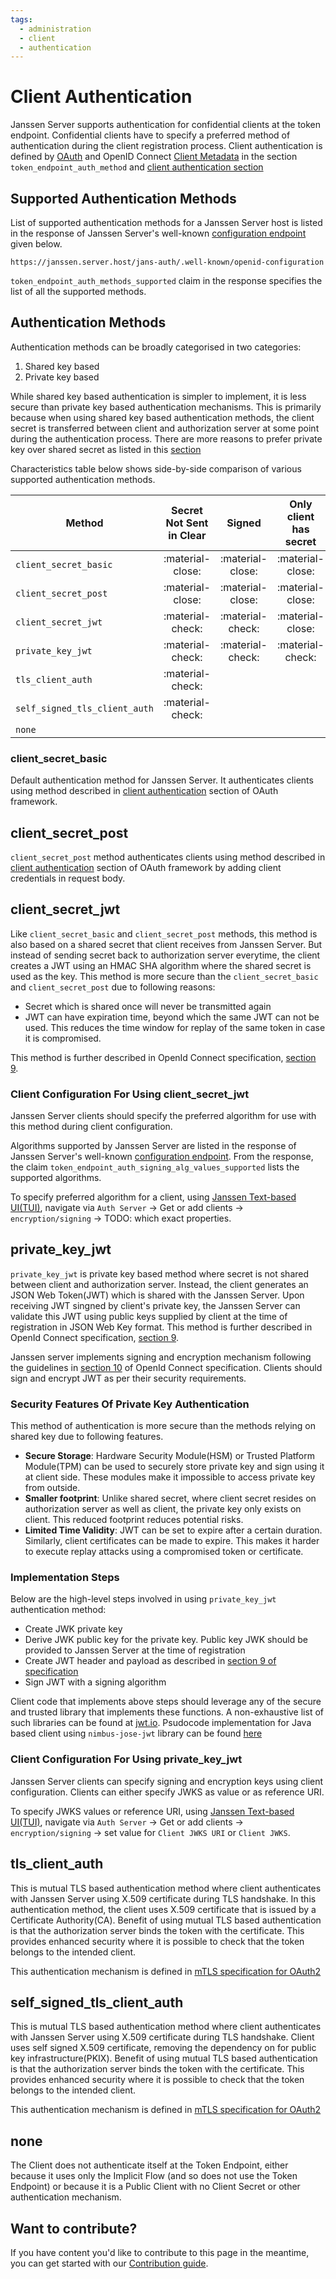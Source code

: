 ```yaml
---
tags:
  - administration
  - client
  - authentication
---
```


# Client Authentication

Janssen Server supports authentication for confidential clients at the token endpoint. Confidential clients
have to specify a preferred method of authentication during the client registration process. Client authentication
is defined by [OAuth](https://datatracker.ietf.org/doc/html/rfc6749#section-2.3) and OpenID Connect
[Client Metadata](https://openid.net/specs/openid-connect-registration-1_0.html#ClientMetadata) in the section 
`token_endpoint_auth_method` and [client authentication section](https://openid.net/specs/openid-connect-core-1_0.html#ClientAuthentication)

## Supported Authentication Methods

List of supported authentication methods for a Janssen Server host is listed in the response of Janssen Server's 
well-known [configuration endpoint](./configuration.md) given below.

```text
https://janssen.server.host/jans-auth/.well-known/openid-configuration
```

`token_endpoint_auth_methods_supported` claim in the response specifies the list of all the supported methods.

## Authentication Methods

Authentication methods can be broadly categorised in two categories:

1. Shared key based
2. Private key based

While shared key based authentication is simpler to implement, it is less secure than private key based authentication
mechanisms. This is primarily because when using shared key based authentication methods, the client secret is 
transferred between client and authorization server at some point during the authentication process. There are more 
reasons to prefer private key over shared secret as listed in this [section](#using-private-key-for-authentication)

Characteristics table below shows side-by-side comparison of various supported authentication methods.

| Method                        | Secret Not Sent in Clear |      Signed      | Only client has secret | Token Expiry     |
|-------------------------------|:------------------------:|:----------------:|:----------------------:|------------------|
| `client_secret_basic`         |     :material-close:     | :material-close: |    :material-close:    | :material-close: |
| `client_secret_post`          |     :material-close:     | :material-close: |    :material-close:    | :material-close: |
| `client_secret_jwt`           |     :material-check:     | :material-check: |    :material-close:    | :material-check: |
| `private_key_jwt`             |     :material-check:     | :material-check: |    :material-check:    | :material-check: |
| `tls_client_auth`             |     :material-check:     |                  |                        |                  |
| `self_signed_tls_client_auth` |     :material-check:     |                  |                        |                  |
| `none`                        |                          |                  |                        |                  |

### client_secret_basic

Default authentication method for Janssen Server. It authenticates clients using method described in 
[client authentication](https://datatracker.ietf.org/doc/html/rfc6749#section-2.3.1) section of OAuth framework. 

## client_secret_post

`client_secret_post` method authenticates clients using method described in 
[client authentication](https://datatracker.ietf.org/doc/html/rfc6749#section-2.3.1) section of OAuth framework by 
adding client credentials in request body.

## client_secret_jwt

Like `client_secret_basic` and `client_secret_post` methods, this method is also
based on a shared secret that client receives from Janssen Server. But instead of sending
secret back to authorization server everytime, the client creates a JWT using an HMAC SHA algorithm where the shared
secret is used as the key. This method is more secure than the `client_secret_basic` and `client_secret_post`
 due to following reasons:

- Secret which is shared once will never be transmitted again
- JWT can have expiration time, beyond which the same JWT can not be used. This reduces the time window for replay of 
the same token in case it is compromised.

This method is further described in OpenId Connect specification, [section 9](https://openid.net/specs/openid-connect-core-1_0.html#ClientAuthentication).

### Client Configuration For Using client_secret_jwt

Janssen Server clients should specify the preferred algorithm for use with this method during client configuration.

Algorithms supported by Janssen Server are listed in the response of Janssen Server's well-known
[configuration endpoint](../endpoints/configuration.md). From the response, the claim 
`token_endpoint_auth_signing_alg_values_supported` lists the supported algorithms.

To specify preferred algorithm for a client, using [Janssen Text-based UI(TUI)](../../config-guide/tui.md),
navigate via `Auth Server` -> Get or add clients -> `encryption/signing` -> TODO: which exact properties.

## private_key_jwt

`private_key_jwt` is private key based method where secret is not shared between client and authorization server. Instead, the client generates an JSON Web Token(JWT) which is shared with the Janssen Server. Upon receiving JWT singned by client's private key, the Janssen Server can validate this JWT using public keys supplied by client at the time of registration in JSON Web Key format. This method is
further described in OpenId Connect specification, [section 9](https://openid.net/specs/openid-connect-core-1_0.html#ClientAuthentication).

Janssen server implements signing and encryption mechanism following the guidelines in [section 10](https://openid.net/specs/openid-connect-core-1_0.html#SigEnc) 
of OpenId Connect specification. Clients should sign and encrypt JWT as per their security requirements. 

### Security Features Of Private Key Authentication

This method of authentication is more secure than the methods relying on shared key due to following features.

- **Secure Storage**: Hardware Security Module(HSM) or Trusted Platform Module(TPM) can be used to securely store private key 
  and sign using it at client side. These modules make it impossible to access private key from outside.
- **Smaller footprint**: Unlike shared secret, where client secret resides on authorization server as well as client, 
  the private key only exists on client. This reduced footprint reduces potential risks.
- **Limited Time Validity**: JWT can be set to expire after a certain duration. Similarly, client certificates can be 
  made to expire. This makes it harder to execute replay attacks using a compromised token or certificate.


### Implementation Steps

Below are the high-level steps involved in using `private_key_jwt` authentication method:

- Create JWK private key
- Derive JWK public key for the private key. Public key JWK should be provided to Janssen Server at the time of registration
- Create JWT header and payload as described in [section 9 of specification](https://openid.net/specs/openid-connect-core-1_0.html#ClientAuthentication)
- Sign JWT with a signing algorithm

Client code that implements above steps should leverage any of the secure and trusted library that implements these functions. A non-exhaustive list of such libraries
can be found at [jwt.io](https://jwt.io/libraries). Psudocode implementation for Java based client using `nimbus-jose-jwt` library can be found [here](https://connect2id.com/products/nimbus-jose-jwt/examples/jwt-with-rsa-signature)

### Client Configuration For Using private_key_jwt

Janssen Server clients can specify signing and encryption keys using client configuration. Clients can either specify
JWKS as value or as reference URI. 

To specify JWKS values or reference URI, using [Janssen Text-based UI(TUI)](../../config-guide/tui.md),
navigate via `Auth Server` -> Get or add clients -> `encryption/signing` -> set value for `Client JWKS URI` or 
`Client JWKS`.

## tls_client_auth

This is mutual TLS based authentication method where client authenticates with Janssen Server using X.509 certificate during TLS handshake. In this authentication method, the client uses X.509 certificate that is issued by a Certificate Authority(CA). Benefit of using mutual TLS based authentication is that the authorization server binds the token with the certificate. This provides enhanced security where it is possible to check that the token belongs to the intended client. 

This authentication mechanism is defined in [mTLS specification for OAuth2](https://www.rfc-editor.org/rfc/rfc8705#name-mutual-tls-for-oauth-client)

## self_signed_tls_client_auth

This is mutual TLS based authentication method where client authenticates with Janssen Server using X.509 certificate during TLS handshake. Client uses self signed X.509 certificate, removing the dependency on for public key infrastructure(PKIX). Benefit of using mutual TLS based authentication is that the authorization server binds the token with the certificate. This provides enhanced security where it is possible to check that the token belongs to the intended client. 

This authentication mechanism is defined in [mTLS specification for OAuth2](https://www.rfc-editor.org/rfc/rfc8705#name-self-signed-certificate-mut)

## none

The Client does not authenticate itself at the Token Endpoint, either because it uses only the Implicit Flow (and so 
does not use the Token Endpoint) or because it is a Public Client with no Client Secret or other authentication 
mechanism.


## Want to contribute?

If you have content you'd like to contribute to this page in the meantime, you can get started with our [Contribution guide](https://docs.jans.io/head/CONTRIBUTING/).
